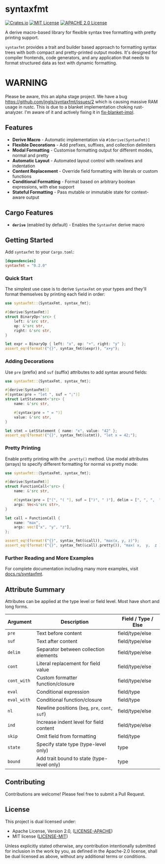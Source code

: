 # syntaxfmt

[![Crates.io](https://img.shields.io/crates/d/syntaxfmt.svg)](https://crates.io/crates/syntaxfmt)
[![MIT License](https://img.shields.io/badge/license-MIT-brightgreen)](LICENSE-MIT)
[![APACHE 2.0 License](https://img.shields.io/badge/license-APACHE%202.0-brightgreen)](LICENSE-APACHE)

A derive macro-based library for flexible syntax tree formatting with pretty printing support.

`syntaxfmt` provides a trait and builder based approach to formatting syntax trees with both compact and pretty-printed output modes. It's designed for compiler frontends, code generators, and any application that needs to format structured data as text with dynamic formatting.

# WARNING
Please be aware, this an alpha stage project. We have a bug https://github.com/jngls/syntaxfmt/issues/2 which is causing massive RAM usage in rustc. This is due to a blanket implementation choking rust-analyzer. I'm aware of it and actively fixing it in [fix-blanket-impl](https://github.com/jngls/syntaxfmt/tree/fix-blanket-impl).

## Features

- **Derive Macro** - Automatic implementation via `#[derive(SyntaxFmt)]`
- **Flexible Decorations** - Add prefixes, suffixes, and collection delimiters
- **Modal Formatting** - Customise formatting output for different modes, normal and pretty
- **Automatic Layout** - Automated layout control with newlines and indentation
- **Content Replacement** - Override field formatting with literals or custom functions
- **Conditional Formatting** - Format based on arbitrary boolean expressions, with else support
- **Stateful Formatting** - Pass mutable or immutable state for context-aware output

## Cargo Features

- **`derive`** (enabled by default) - Enables the `SyntaxFmt` derive macro

## Getting Started

Add `syntaxfmt` to your `Cargo.toml`:

```toml
[dependencies]
syntaxfmt = "0.2.0"
```

### Quick Start

The simplest use case is to derive `SyntaxFmt` on your types and they'll format themselves by printing each field in order:

```rust
use syntaxfmt::{SyntaxFmt, syntax_fmt};

#[derive(SyntaxFmt)]
struct BinaryOp<'src> {
    left: &'src str,
    op: &'src str,
    right: &'src str,
}

let expr = BinaryOp { left: "x", op: "+", right: "y" };
assert_eq!(format!("{}", syntax_fmt(&expr)), "x+y");
```

### Adding Decorations

Use `pre` (prefix) and `suf` (suffix) attributes to add syntax around fields:

```rust
use syntaxfmt::{SyntaxFmt, syntax_fmt};

#[derive(SyntaxFmt)]
#[syntax(pre = "let ", suf = ";")]
struct LetStatement<'src> {
    name: &'src str,

    #[syntax(pre = " = ")]
    value: &'src str,
}

let stmt = LetStatement { name: "x", value: "42" };
assert_eq!(format!("{}", syntax_fmt(&stmt)), "let x = 42;");
```

### Pretty Printing

Enable pretty printing with the `.pretty()` method. Use modal attributes (arrays) to specify different formatting for normal vs pretty mode:

```rust
use syntaxfmt::{SyntaxFmt, syntax_fmt};

#[derive(SyntaxFmt)]
struct FunctionCall<'src> {
    name: &'src str,

    #[syntax(pre = ["(", "( "], suf = [")", " )"], delim = [", ", ",  "])]
    args: Vec<&'src str>,
}

let call = FunctionCall {
    name: "max",
    args: vec!["x", "y", "z"],
};

assert_eq!(format!("{}", syntax_fmt(&call)), "max(x, y, z)");
assert_eq!(format!("{}", syntax_fmt(&call).pretty()), "max( x,  y,  z )");
```

### Further Reading and More Examples

For complete documentation including many more examples, visit [docs.rs/syntaxfmt](https://docs.rs/syntaxfmt).

## Attribute Summary

Attributes can be applied at the type level or field level. Most have short and long forms.

| Argument | Description | Field / Type / Else |
|----------|-------------|---------------------|
| `pre` | Text before content | field/type/else |
| `suf` | Text after content | field/type/else |
| `delim` | Separator between collection elements | field/type/else |
| `cont` | Literal replacement for field value | field/type/else |
| `cont_with` | Custom formatter function/closure | field/type/else |
| `eval` | Conditional expression | field/type |
| `eval_with` | Conditional function/closure | field/type |
| `nl` | Newline positions (`beg`, `pre`, `cont`, `suf`) | field/type/else |
| `ind` | Increase indent level for field content | field/type/else |
| `skip` | Omit field from formatting | field/type |
| `state` | Specify state type (type-level only) | type |
| `bound` | Add trait bound to state (type-level only) | type |

## Contributing

Contributions are welcome! Please feel free to submit a Pull Request.

## License

This project is dual licensed under:

- Apache License, Version 2.0, ([LICENSE-APACHE](LICENSE-APACHE))
- MIT license ([LICENSE-MIT](LICENSE-MIT))

Unless explicitly stated otherwise, any contribution intentionally submitted for inclusion in the work by you, as defined in the Apache-2.0 license, shall be dual licensed as above, without any additional terms or conditions.
